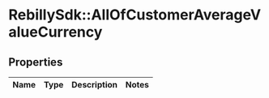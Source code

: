 # RebillySdk::AllOfCustomerAverageValueCurrency

## Properties
Name | Type | Description | Notes
------------ | ------------- | ------------- | -------------

